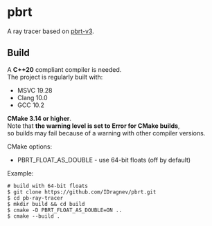 # pbrt
A ray tracer based on [pbrt-v3](http://www.pbr-book.org/3ed-2018/contents.html).

## Build
A **C++20** compliant compiler is needed.  
The project is regularly built with:  
 - MSVC 19.28
 - Clang 10.0
 - GCC 10.2

**CMake 3.14 or higher**.  
Note that **the warning level is set to Error for CMake builds**,  
so builds may fail because of a warning with other compiler versions.  

CMake options:
 - PBRT_FLOAT_AS_DOUBLE - use 64-bit floats (off by default)

Example:  
 ```
 # build with 64-bit floats
 $ git clone https://github.com/IDragnev/pbrt.git  
 $ cd pb-ray-tracer  
 $ mkdir build && cd build  
 $ cmake -D PBRT_FLOAT_AS_DOUBLE=ON ..  
 $ cmake --build .  
 ```
